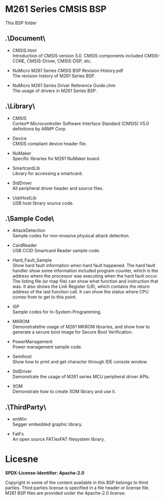 # M261 Series CMSIS BSP

This BSP folder

## .\Document\


- CMSIS.html<br>
	Introduction of CMSIS version 5.0. CMSIS components included CMSIS-CORE, CMSIS-Driver, CMSIS-DSP, etc.

- NuMicro M261 Series CMSIS BSP Revision History.pdf<br>
	The revision history of M261 Series BSP.

- NuMicro M261 Series Driver Reference Guide.chm<br>
	The usage of drivers in M261 Series BSP.

## .\Library\


- CMSIS<br>
	Cortex® Microcontroller Software Interface Standard (CMSIS) V5.0 definitions by ARM® Corp.

- Device<br>
	CMSIS compliant device header file.

- NuMaker<br>
	Specific libraries for M261 NuMaker board.

- SmartcardLib<br>
	Library for accessing a smartcard.

- StdDriver<br>
	All peripheral driver header and source files.

- UsbHostLib<br>
	USB host library source code.

## .\Sample Code\


- AttackDetection<br>
	Sample codes for non-invasive physical attack detection.

- CardReader<br>
	USB CCID Smartcard Reader sample code.

- Hard\_Fault\_Sample<br>
	Show hard fault information when hard fault happened. The hard fault handler show some information included program counter, which is the address where the processor was executing when the hard fault occur. The listing file (or map file) can show what function and instruction that was. It also shows the Link Register (LR), which contains the return address of the last function call. It can show the status where CPU comes from to get to this point. 

- ISP<br>
	Sample codes for In-System-Programming.

- MKROM<br>
	Demonstratethe usage of M261 MKROM libraries, and show how to generate a secure boot image for Secure Boot Verification.

- PowerManagement<br>
	Power management sample code.

- Semihost<br>
	Show how to print and get character through IDE console window.

- StdDriver<br>
	Demonstrate the usage of M261 series MCU peripheral driver APIs.

- XOM<br>
	Demonstrate how to create XOM library and use it.


## .\ThirdParty\


- emWin<br>
	Segger embedded graphic library.

- FatFs<br>
	An open source FAT/exFAT filesystem library.


# Licesne

**SPDX-License-Identifier: Apache-2.0**

Copyright in some of the content available in this BSP belongs to third parties.
Third parties license is specified in a file header or license file.
M261 BSP files are provided under the Apache-2.0 license.


